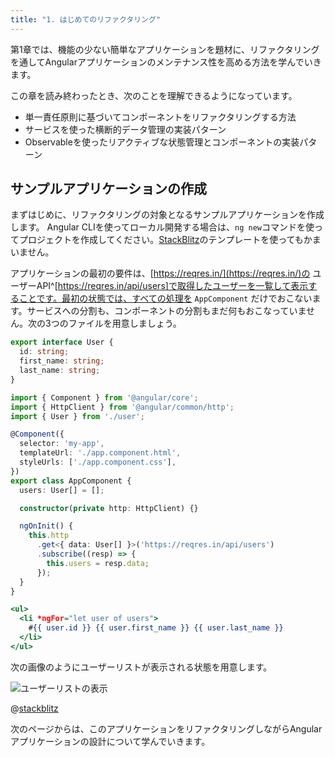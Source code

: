 ```yaml
---
title: "1. はじめてのリファクタリング"
---
```


第1章では、機能の少ない簡単なアプリケーションを題材に、リファクタリングを通してAngularアプリケーションのメンテナンス性を高める方法を学んでいきます。


この章を読み終わったとき、次のことを理解できるようになっています。

- 単一責任原則に基づいてコンポーネントをリファクタリングする方法
- サービスを使った横断的データ管理の実装パターン
- Observableを使ったリアクティブな状態管理とコンポーネントの実装パターン

## サンプルアプリケーションの作成

まずはじめに、リファクタリングの対象となるサンプルアプリケーションを作成します。
Angular CLIを使ってローカル開発する場合は、`ng new`コマンドを使ってプロジェクトを作成してください。[StackBlitz](https://stackblitz.com/fork/angular)のテンプレートを使ってもかまいません。

アプリケーションの最初の要件は、[https://reqres.in/](https://reqres.in/)の ユーザーAPI^[https://reqres.in/api/users]で取得したユーザーを一覧して表示することです。最初の状態では、すべての処理を `AppComponent` だけでおこないます。サービスへの分割も、コンポーネントの分割もまだ何もおこなっていません。次の3つのファイルを用意しましょう。

```typescript:app/user.ts
export interface User {
  id: string;
  first_name: string;
  last_name: string;
}
```

```typescript:app/app.component.ts
import { Component } from '@angular/core';
import { HttpClient } from '@angular/common/http';
import { User } from './user';

@Component({
  selector: 'my-app',
  templateUrl: './app.component.html',
  styleUrls: ['./app.component.css'],
})
export class AppComponent {
  users: User[] = [];

  constructor(private http: HttpClient) {}

  ngOnInit() {
    this.http
      .get<{ data: User[] }>('https://reqres.in/api/users')
      .subscribe((resp) => {
        this.users = resp.data;
      });
  }
}
```

```html:app/app.component.html
<ul>
  <li *ngFor="let user of users">
    #{{ user.id }} {{ user.first_name }} {{ user.last_name }}
  </li>
</ul>
```

次の画像のようにユーザーリストが表示される状態を用意します。

![ユーザーリストの表示](https://storage.googleapis.com/zenn-user-upload/fxe08aphixf79glw06ny9vizggcw)

@[stackblitz](https://stackblitz.com/edit/angular-i8x98w?embed=1&file=src/app/app.component.html)

次のページからは、このアプリケーションをリファクタリングしながらAngularアプリケーションの設計について学んでいきます。
